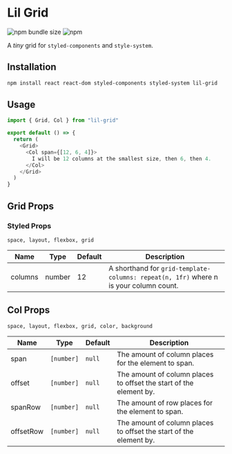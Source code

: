 # Lil Grid

![npm bundle size](https://img.shields.io/bundlephobia/minzip/lil-grid)
![npm](https://img.shields.io/npm/dm/lil-grid)

A _tiny_ grid for `styled-components` and `style-system`.

## Installation

```bash
npm install react react-dom styled-components styled-system lil-grid
```

## Usage

```js
import { Grid, Col } from "lil-grid"

export default () => {
  return (
    <Grid>
      <Col span={[12, 6, 4]}>
        I will be 12 columns at the smallest size, then 6, then 4.
      </Col>
    </Grid>
  )
}
```

## Grid Props

### Styled Props

`space, layout, flexbox, grid`

| Name    | Type   | Default | Description                                                                           |
| ------- | ------ | ------- | ------------------------------------------------------------------------------------- |
| columns | number | 12      | A shorthand for `grid-template-columns: repeat(n, 1fr)` where n is your column count. |

## Col Props

`space, layout, flexbox, grid, color, background`

| Name      | Type       | Default | Description                                                        |
| --------- | ---------- | ------- | ------------------------------------------------------------------ |
| span      | `[number]` | `null`  | The amount of column places for the element to span.               |
| offset    | `[number]` | `null`  | The amount of column places to offset the start of the element by. |
| spanRow   | `[number]` | `null`  | The amount of row places for the element to span.                  |
| offsetRow | `[number]` | `null`  | The amount of column places to offset the start of the element by. |

